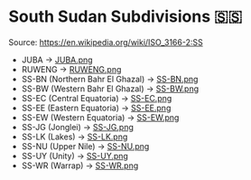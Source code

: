 # South Sudan Subdivisions 🇸🇸

Source: https://en.wikipedia.org/wiki/ISO_3166-2:SS

* JUBA -> [JUBA.png](https://github.com/amckenna41/iso3166-flag-icons/blob/main/iso3166-2-icons/SS/JUBA.png)
* RUWENG -> [RUWENG.png](https://github.com/amckenna41/iso3166-flag-icons/blob/main/iso3166-2-icons/SS/RUWENG.png)
* SS-BN (Northern Bahr El Ghazal) -> [SS-BN.png](https://github.com/amckenna41/iso3166-flag-icons/blob/main/iso3166-2-icons/SS/SS-BN.png)
* SS-BW (Western Bahr El Ghazal) -> [SS-BW.png](https://github.com/amckenna41/iso3166-flag-icons/blob/main/iso3166-2-icons/SS/SS-BW.png)
* SS-EC (Central Equatoria) -> [SS-EC.png](https://github.com/amckenna41/iso3166-flag-icons/blob/main/iso3166-2-icons/SS/SS-EC.png)
* SS-EE (Eastern Equatoria) -> [SS-EE.png](https://github.com/amckenna41/iso3166-flag-icons/blob/main/iso3166-2-icons/SS/SS-EE.png)
* SS-EW (Western Equatoria) -> [SS-EW.png](https://github.com/amckenna41/iso3166-flag-icons/blob/main/iso3166-2-icons/SS/SS-EW.png)
* SS-JG (Jonglei) -> [SS-JG.png](https://github.com/amckenna41/iso3166-flag-icons/blob/main/iso3166-2-icons/SS/SS-JG.png)
* SS-LK (Lakes) -> [SS-LK.png](https://github.com/amckenna41/iso3166-flag-icons/blob/main/iso3166-2-icons/SS/SS-LK.png)
* SS-NU (Upper Nile) -> [SS-NU.png](https://github.com/amckenna41/iso3166-flag-icons/blob/main/iso3166-2-icons/SS/SS-NU.png)
* SS-UY (Unity) -> [SS-UY.png](https://github.com/amckenna41/iso3166-flag-icons/blob/main/iso3166-2-icons/SS/SS-UY.png)
* SS-WR (Warrap) -> [SS-WR.png](https://github.com/amckenna41/iso3166-flag-icons/blob/main/iso3166-2-icons/SS/SS-WR.png)
